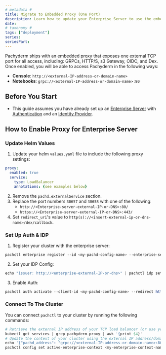 ```yaml
---
# metadata # 
title: Migrate to Embedded Proxy (One Port)
description: Learn how to update your Enterprise Server to use the embedded proxy, exposing only one external port. 
date: 
# taxonomy #
tags: ["deployment"]
series:
seriesPart:
--- 
```


Pachyderm ships with an embedded proxy that exposes one external TCP port for all access, including: GRPCs, HTTP/S, s3 Gateway, OIDC, and Dex. Once enabled, you will be able to access Pachyderm in the following ways:

- **Console**: `http://<external-IP-address-or-domain-name>`
- **Notebooks**: `grpc://<external-IP-address-or-domain-name>:80`

## Before You Start 

- This guide assumes you have already set up an [Enterprise Server](../../../enterprise/deployment) with [Authentication](../../../enterprise/auth/) and an [Identity Provider](../../../enterprise/auth/authentication/idp-dex/).


## How to Enable Proxy for Enterprise Server

### Update Helm Values

1. Update your helm `values.yaml` file to include the following proxy settings:

```yaml
proxy:
  enabled: true
  service:
    type: LoadBalancer
    annotations: {see examples below}
```
2. Remove the `pachd.externalService` section. 
3. Replace the port numbers `30657` and `30658` with one of the following:
   - `http://<Enterprise-server-external-IP-or-DNS>:80/`
   - `https://<Enterprise-server-external-IP-or-DNS>:443/`
4. Set `redirect_uri`'s value to `http(s)://<insert-external-ip-or-dns-name>/dex/callback`.


### Set Up Auth & IDP 

1. Register your cluster with the enterprise server:
```s
pachctl enterprise register --id <my-pachd-config-name> --enterprise-server-address <pach-enterprise-IP>:80 --pachd-address <pachd-IP>:80
```
2. Set your IDP Config: 
```s
echo "issuer: http://<enterprise-external-IP-or-dns>" | pachctl idp set-config --config -
```
3. Enable Auth:
```s
pachctl auth activate --client-id <my-pachd-config-name> --redirect http://<pachd-external-IP-or-DNS>/authorization-code/callback 
```

### Connect To The Cluster 
You can connect `pachctl` to your cluster by running the following commands:

```s
# Retrieve the external IP address of your TCP load balancer (or use your domain name)
kubectl get services | grep pachyderm-proxy | awk '{print $4}'
# Update the context of your cluster using the external IP address/domain name captured above
echo '{"pachd_address": "grpc://<external-IP-address-or-domain-name>:80"}' | pachctl config set context "<your-cluster-context-name>" --overwrite
pachctl config set active-enterprise-context <my-enterprise-context-name>
```